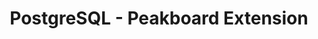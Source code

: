 ---
layout: extension
title: PostgreSQL - Peakboard Extension
title_text: PostgreSQL
by: Peakboard
description: 
  - Diese Extension ermöglicht es, PostgreSQL Datenbanken als Datenquelle in Peakboard anzubinden. Mittels SQL-Statements können die Daten aus der PostgreSQL Datenbank ausgelesen werden.
lang: de
weight: 1000
isDraft: false
ref: postgresql
image: PostgreSQL_Extension_Logo.png
image_thumbnail: PostgreSQL_Extension_Logo_thumbnail.png
repository: https://github.com/Peakboard/PeakboardExtensions/tree/master/PostgreSQL
download: Peakboard.Extensions.Npgsql.zip
extension_category:
  - Alle
  - Datenbank

version_history:
  - Version 1.0 on 09 February 2022 | Initial release
---
